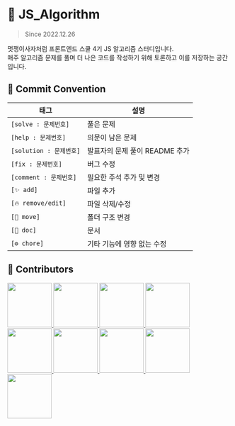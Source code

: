 # 🦁 JS_Algorithm
> Since 2022.12.26

멋쟁이사자처럼 프론트엔드 스쿨 4기 JS 알고리즘 스터디입니다.<br>
매주 알고리즘 문제를 풀며 더 나은 코드를 작성하기 위해 토론하고 이를 저장하는 공간입니다.



## 💬 Commit Convention

|태그|설명|
|---|---|
|`[solve : 문제번호]`|풀은 문제|
|`[help : 문제번호]`|의문이 남은 문제|
|`[solution : 문제번호]`|발표자의 문제 풀이 README 추가|
|`[fix : 문제번호]`|버그 수정|
|`[comment : 문제번호]`|필요한 주석 추가 및 변경|
|`[✨ add]`|파일 추가|
|`[🔥 remove/edit]`|파일 삭제/수정|
|`[🚚 move]`|폴더 구조 변경|
|`[📝 doc]`|문서|
|`[⚙️ chore]`|기타 기능에 영향 없는 수정|



## 👤 Contributors
<p>
  <a href="https://github.com/Juhee-Hwang">
    <img src="https://github.com/Juhee-Hwang.png" width="100">
  </a>
  <a href="https://github.com/bellaru2022">
    <img src="https://github.com/bellaru2022.png" width="100">
  </a>
  <a href="https://github.com/hyunwlee-dev">
    <img src="https://github.com/hyunwlee-dev.png" width="100">
  </a>
  <a href="https://github.com/seoohyeon">
    <img src="https://github.com/seoohyeon.png" width="100">
  </a>
  <a href="https://github.com/ovelute53">
    <img src="https://github.com/ovelute53.png" width="100">
  </a>
  <a href="https://github.com/hayeonn2">
    <img src="https://github.com/hayeonn2.png" width="100">
  </a>
  <a href="https://github.com/kimmoonju-102">
    <img src="https://github.com/kimmoonju-102.png" width="100">
  </a>
  <a href="https://github.com/ukssss">
    <img src="https://github.com/ukssss.png" width="100">
  </a>
  <a href="https://github.com/jaesukpark77">
    <img src="https://github.com/jaesukpark77.png" width="100">
  </a>
</p>

